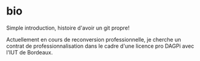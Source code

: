 # bio
Simple introduction, histoire d'avoir un git propre!

Actuellement en cours de reconversion professionnelle, je cherche un contrat de professionnalisation dans le cadre d'une licence pro DAGPi avec l'IUT de Bordeaux.
